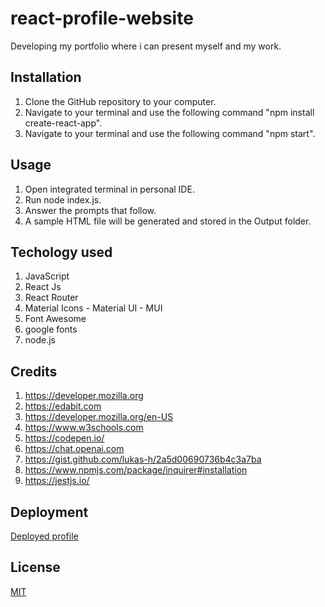 
# react-profile-website
Developing my portfolio where i can present myself and my work.




## Installation

1. Clone the GitHub repository to your computer.
2. Navigate to your terminal and use the following command "npm install create-react-app".
3. Navigate to your terminal and use the following command "npm start".


    
## Usage
1. Open integrated terminal in personal IDE.
2. Run node index.js.
3. Answer the prompts that follow.
4. A sample HTML file will be generated and stored in the Output folder.




## Techology used 

1. JavaScript
2. React Js
3. React Router
4. Material Icons - Material UI - MUI
5. Font Awesome
6. google fonts
7. node.js


## Credits

1. https://developer.mozilla.org
2. https://edabit.com
3. https://developer.mozilla.org/en-US
4. https://www.w3schools.com
5. https://codepen.io/
6. https://chat.openai.com
7. https://gist.github.com/lukas-h/2a5d00690736b4c3a7ba
8. https://www.npmjs.com/package/inquirer#installation
9. https://jestjs.io/


## Deployment 

[Deployed profile](https://yusuf-dev-portfolio.netlify.app/)


## License

[MIT](https://choosealicense.com/licenses/mit/)

